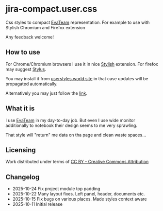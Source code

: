 # jira-compact.user.css
Css styles to compact [EvaTeam](https://evateam.ru) representation. For example to use with Stylish Chromium and Firefox extension

Any feedback welcome!

## How to use
For Chrome/Chromium browsers I use it in nice [Stylish](https://chrome.google.com/webstore/detail/stylish/fjnbnpbmkenffdnngjfgmeleoegfcffe?hl=ru) extension.
For firefox may suggest [Stylus](https://addons.mozilla.org/en-US/firefox/addon/styl-us/).

You may install it from [userstyles.world site](https://userstyles.world/style/24584) in that case updates will be propagated automatically.

Alternatively you may just follow the [link](https://github.com/Hubbitus/evateam-compact.user.css/raw/refs/heads/main/evateam-compact.user.css).

## What it is

I use [EvaTeam](https://evateam.ru) in my day-to-day job. But even I use wide monitor additionally to notebook their design seems to me very sprawling.

That style will "return" me data on tha page and clean waste spaces…

## Licensing
Work distributed under terms of [CC BY - Creative Commons Attribution](http://creativecommons.org/licenses/by/4.0/)

## Changelog
* 2025-10-24 Fix project module top padding
* 2025-10-22 Many layout fixes. Left panel, header, documents etc.
* 2025-10-15 Fix bugs on various places. Made styles context aware
* 2025-10-11 Initial release
